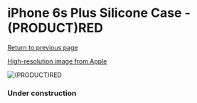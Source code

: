 # iPhone 6s Plus Silicone Case - (PRODUCT)RED

[Return to previous page](/iphone_6)

[High-resolution image from Apple](https://store.storeimages.cdn-apple.com/8756/as-images.apple.com/is/MKXM2?wid=4500&hei=4500&fmt=png)

<div style="width: 384px"><img src="/everypreview/MKXM2.png" alt="(PRODUCT)RED"></div>

### Under construction
